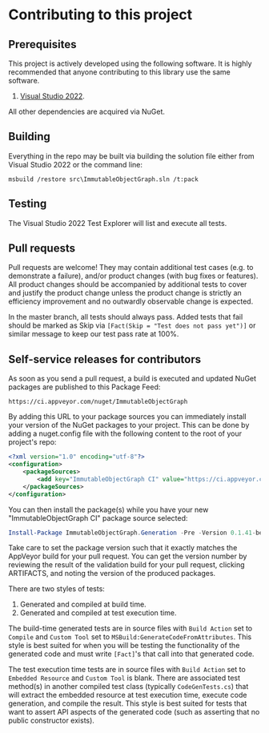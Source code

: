 Contributing to this project
============================

## Prerequisites

This project is actively developed using the following software.
It is highly recommended that anyone contributing to this library use the same
software.

1. [Visual Studio 2022][VS].

All other dependencies are acquired via NuGet.

## Building

Everything in the repo may be built via building the solution file
either from Visual Studio 2022 or the command line:

    msbuild /restore src\ImmutableObjectGraph.sln /t:pack

## Testing

The Visual Studio 2022 Test Explorer will list and execute all tests.

## Pull requests

Pull requests are welcome! They may contain additional test cases (e.g. to demonstrate a failure),
and/or product changes (with bug fixes or features). All product changes should be accompanied by
additional tests to cover and justify the product change unless the product change is strictly an
efficiency improvement and no outwardly observable change is expected.

In the master branch, all tests should always pass. Added tests that fail should be marked as Skip
via `[Fact(Skip = "Test does not pass yet")]` or similar message to keep our test pass rate at 100%.

## Self-service releases for contributors

As soon as you send a pull request, a build is executed and updated NuGet packages
are published to this Package Feed:

    https://ci.appveyor.com/nuget/ImmutableObjectGraph

By adding this URL to your package sources you can immediately install your version
of the NuGet packages to your project. This can be done by adding a nuget.config file
with the following content to the root of your project's repo:

```xml
<?xml version="1.0" encoding="utf-8"?>
<configuration>
    <packageSources>
        <add key="ImmutableObjectGraph CI" value="https://ci.appveyor.com/nuget/ImmutableObjectGraph" />
    </packageSources>
</configuration>
```

You can then install the package(s) while you have your new "ImmutableObjectGraph CI" package source selected:

```powershell
Install-Package ImmutableObjectGraph.Generation -Pre -Version 0.1.41-beta-g02f355c05d
```

Take care to set the package version such that it exactly matches the AppVeyor build
for your pull request. You can get the version number by reviewing the result of the
validation build for your pull request, clicking ARTIFACTS, and noting the version
of the produced packages.

There are two styles of tests:

1. Generated and compiled at build time.
2. Generated and compiled at test execution time.

The build-time generated tests are in source files with `Build Action` set to `Compile`
and `Custom Tool` set to `MSBuild:GenerateCodeFromAttributes`. This style is best
suited for when you will be testing the functionality of the generated code and must write
`[Fact]`'s that call into that generated code.

The test execution time tests are in source files with `Build Action` set to
`Embedded Resource` and `Custom Tool` is blank. There are associated test method(s)
in another compiled test class (typically `CodeGenTests.cs`) that will extract
the embedded resource at test execution time, execute code generation, and compile the
result. This style is best suited for tests that want to assert API aspects of the generated
code (such as asserting that no public constructor exists).

 [VS]: https://www.visualstudio.com/downloads/

